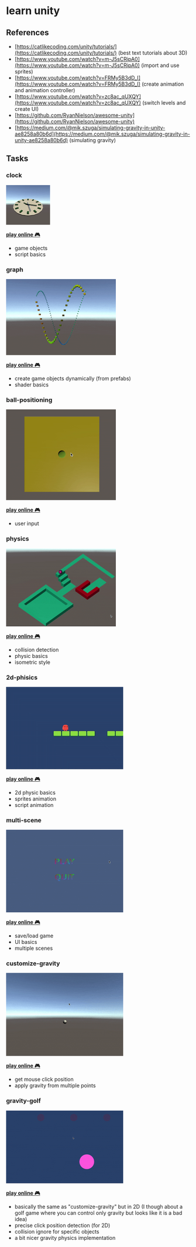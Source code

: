 # learn unity

## References

- [https://catlikecoding.com/unity/tutorials/](https://catlikecoding.com/unity/tutorials/) (best text tutorials about 3D)
- [https://www.youtube.com/watch?v=m-J5sCRipA0](https://www.youtube.com/watch?v=m-J5sCRipA0) (import and use sprites)
- [https://www.youtube.com/watch?v=FRMy5B3dD_I](https://www.youtube.com/watch?v=FRMy5B3dD_I) (create animation and animation controller)
- [https://www.youtube.com/watch?v=zc8ac_qUXQY](https://www.youtube.com/watch?v=zc8ac_qUXQY) (switch levels and create UI)
- [https://github.com/RyanNielson/awesome-unity](https://github.com/RyanNielson/awesome-unity)
- [https://medium.com/@mik.szuga/simulating-gravity-in-unity-ae8258a80b6d](https://medium.com/@mik.szuga/simulating-gravity-in-unity-ae8258a80b6d) (simulating gravity)

## Tasks

### clock

![](clock/demo.gif)

__[play online 🎮](https://kirill89.github.io/learn-unity/clock/demo)__

- game objects
- script basics

### graph

![](graph/demo.gif)

__[play online 🎮](https://kirill89.github.io/learn-unity/graph/demo)__

- create game objects dynamically (from prefabs)
- shader basics

### ball-positioning

![](ball-positioning/demo.gif)

__[play online 🎮](https://kirill89.github.io/learn-unity/ball-positioning/demo)__

- user input

### physics

![](physics/demo.gif)

__[play online 🎮](https://kirill89.github.io/learn-unity/physics/demo)__

- collision detection
- physic basics
- isometric style

### 2d-phisics

![](2d-phisics/demo.gif)

__[play online 🎮](https://kirill89.github.io/learn-unity/2d-phisics/demo)__

- 2d physic basics
- sprites animation
- script animation

### multi-scene

![](multi-scene/demo.gif)

__[play online 🎮](https://kirill89.github.io/learn-unity/multi-scene/demo)__

- save/load game
- UI basics
- multiple scenes

### customize-gravity

![](customize-gravity/demo.gif)

__[play online 🎮](https://kirill89.github.io/learn-unity/customize-gravity/demo)__

- get mouse click position
- apply gravity from multiple points

### gravity-golf

![](gravity-golf/demo.gif)

__[play online 🎮](https://kirill89.github.io/learn-unity/gravity-golf/demo)__

- basically the same as "customize-gravity" but in 2D (I though about a golf game where you can control only gravity but looks like it is a bad idea)
- precise click position detection (for 2D)
- collision ignore for specific objects
- a bit nicer gravity physics implementation
